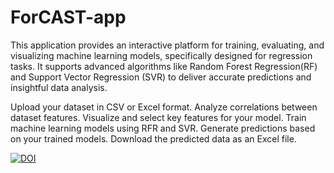 # ForCAST-app
This application provides an interactive platform for training, evaluating, and visualizing machine learning models, specifically designed for regression tasks. It supports advanced algorithms like Random Forest Regression(RF) and Support Vector Regression (SVR) to deliver accurate predictions and insightful data analysis.

Upload your dataset in CSV or Excel format.
Analyze correlations between dataset features.
Visualize and select key features for your model.
Train machine learning models using RFR and SVR.
Generate predictions based on your trained models.
Download the predicted data as an Excel file.

[![DOI](https://zenodo.org/badge/DOI/10.5281/zenodo.15469369.svg)](https://doi.org/10.5281/zenodo.15469369)
